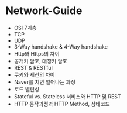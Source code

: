 # Network-Guide

- OSI 7계층
- TCP
- UDP
- 3-Way handshake & 4-Way handshake
- Http와 Https의 차이
- 공개키 암호, 대칭키 암호
- REST & RESTful
- 쿠키와 세션의 차이
- Naver를 치면 일어나는 과정
- 로드 밸런싱
- Stateful vs. Stateless 서비스와 HTTP 및 REST
- HTTP 동작과정과 HTTP Method, 상태코드
